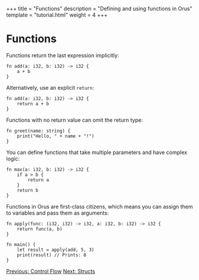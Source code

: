 +++
title = "Functions"
description = "Defining and using functions in Orus"
template = "tutorial.html"
weight = 4
+++

# Functions

Functions return the last expression implicitly:

```orus
fn add(a: i32, b: i32) -> i32 {
    a + b
}
```

Alternatively, use an explicit `return`:

```orus
fn add(a: i32, b: i32) -> i32 {
    return a + b
}
```

Functions with no return value can omit the return type:

```orus
fn greet(name: string) {
    print("Hello, " + name + "!")
}
```

You can define functions that take multiple parameters and have complex logic:

```orus
fn max(a: i32, b: i32) -> i32 {
    if a > b {
        return a
    }
    return b
}
```

Functions in Orus are first-class citizens, which means you can assign them to variables and pass them as arguments:

```orus
fn apply(func: (i32, i32) -> i32, a: i32, b: i32) -> i32 {
    return func(a, b)
}

fn main() {
    let result = apply(add, 5, 3)
    print(result) // Prints: 8
}
```

<div class="tutorial-navigation">
    <a href="/tutorial/control-flow/" class="nav-button prev">Previous: Control Flow</a>
    <a href="/tutorial/structs/" class="nav-button next">Next: Structs</a>
</div>
